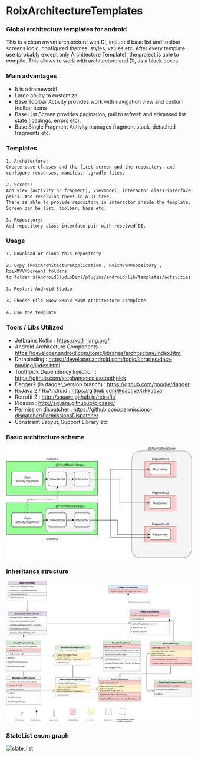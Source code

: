 # RoixArchitectureTemplates

### Global architecture templates for android

This is a clean mvvm architecture with DI, included base list and toolbar screens logic, configured themes, styles, values etc. 
After every template use (probably except only Architecture Template), the project is able to compile. This allows to work with architecture and DI, as a black boxes.

### Main advantages
- It is a framework!
- Large ability to customize
- Base Toolbar Activity provides work with navigation view and custom toolbar items
- Base List Screen provides pagination, pull to refresh and advansed list state (loadings, errors etc).
- Base Single Fragment Activity manages fragment stack, detached fragments etc.

### Templates
```
1. Architecture: 
Create base classes and the first screen and the repository, and configure resourses, manifest, .gradle files.

2. Screen: 
Add view (activity or fragment), vievmodel, interactor class-interface pairs. And resolving thees in a DI tree.  
There is able to provide repository in interactor inside the template. Screen can be list, toolbar, base etc.

3. Repository: 
Add repository class-interface pair with resolved DI.

```

### Usage
```
1. Download or clone this repository 

2. Copy (RoixArchitectureApplication , RoixMVVMRepository , RoixMVVMScreen) folders
to folder ${AndroidStudioDir}/plugins/android/lib/templates/activities

3. Restart Android Studio

3. Choose File->New->Roix MVVM Architecture->template

4. Use the template

```


### Tools / Libs Utilized
- Jetbrains Kotlin : https://kotlinlang.org/
- Android Architecture Components : https://developer.android.com/topic/libraries/architecture/index.html
- Databinding : https://developer.android.com/topic/libraries/data-binding/index.html
- Toothpick Dependency Injection : https://github.com/stephanenicolas/toothpick
- Dagger2 (in dagger_version branch) : https://github.com/google/dagger
- RxJava 2 / RxAndroid : https://github.com/ReactiveX/RxJava
- Retrofit 2 : http://square.github.io/retrofit/
- Picasso : http://square.github.io/picasso/
- Permission dispatcher : https://github.com/permissions-dispatcher/PermissionsDispatcher
- Constraint Laoyut, Support Library etc

### Basic architecture scheme

![Screenshot](atchitecture.png)


### Inheritance structure
![Screenshot](inheritance.png)

### StateList enum graph
![slate_list](https://drive.google.com/uc?export=download&id=1692blYaVibwyYC-zA8j3IFx-7END81jQ)

